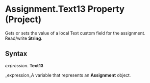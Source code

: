 
# Assignment.Text13 Property (Project)

Gets or sets the value of a local Text custom field for the assignment. Read/write  **String**.


## Syntax

 _expression_. **Text13**

 _expression_A variable that represents an  **Assignment** object.

